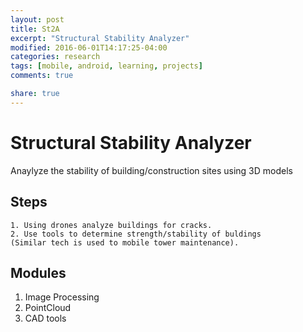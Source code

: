 ```yaml
---
layout: post
title: St2A
excerpt: "Structural Stability Analyzer"
modified: 2016-06-01T14:17:25-04:00
categories: research
tags: [mobile, android, learning, projects]
comments: true

share: true
---
```

# Structural Stability Analyzer

Anaylyze the stability of building/construction sites using 3D models

## Steps
	1. Using drones analyze buildings for cracks.
	2. Use tools to determine strength/stability of buldings
	(Similar tech is used to mobile tower maintenance).

## Modules
  1. Image Processing
  2. PointCloud
  3. CAD tools
